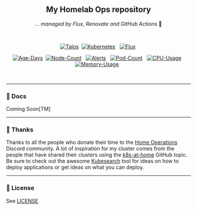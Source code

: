 <div align="center">

## My Homelab Ops repository

_... managed by Flux, Renovate and GitHub Actions_ :robot:

</div>

<br/>

<div align="center">

[![Talos](https://img.shields.io/endpoint?url=https%3A%2F%2Fkromgo.movishell.pl%2Ftalos_version&style=for-the-badge&logo=talos&logoColor=white&color=orange&label=talos)](https://talos.dev)&nbsp;
[![Kubernetes](https://img.shields.io/endpoint?url=https%3A%2F%2Fkromgo.movishell.pl%2Fkubernetes_version&style=for-the-badge&logo=kubernetes&logoColor=white&color=blue&label=k8s)](https://kubernetes.io)&nbsp;&nbsp;
[![Flux](https://img.shields.io/endpoint?url=https%3A%2F%2Fkromgo.movishell.pl%2Fflux_version&style=for-the-badge&logo=flux&logoColor=white&color=blue&label=flux)](https://fluxcd.io)&nbsp;

</div>

<div align="center">

[![Age-Days](https://kromgo.movishell.pl/cluster_age_days?format=badge)](https://github.com/kashalls/kromgo)&nbsp;
[![Node-Count](https://kromgo.movishell.pl/cluster_node_count?format=badge)](https://github.com/kashalls/kromgo)&nbsp;&nbsp;
[![Alerts](https://kromgo.movishell.pl/cluster_alert_count?format=badge)](https://github.com/kashalls/kromgo)&nbsp;&nbsp;
[![Pod-Count](https://kromgo.movishell.pl/cluster_pod_count?format=badge)](https://github.com/kashalls/kromgo)&nbsp;&nbsp;
[![CPU-Usage](https://kromgo.movishell.pl/cluster_cpu_usage?format=badge)](https://github.com/kashalls/kromgo)&nbsp;&nbsp;
[![Memory-Usage](https://kromgo.movishell.pl/cluster_memory_usage?format=badge)](https://github.com/kashalls/kromgo)&nbsp;&nbsp;

</div>
<br>

---

### 📖 Docs

Coming Soon[TM]

---

### :handshake: Thanks

Thanks to all the people who donate their time to the [Home Operations](https://discord.gg/home-operations) Discord community. A lot of inspiration for my cluster comes from the people that have shared their clusters using the [k8s-at-home](https://github.com/topics/k8s-at-home) GitHub topic. Be sure to check out the awesome [Kubesearch](http://kubesearch.dev) tool for ideas on how to deploy applications or get ideas on what you can deploy.

---

### 🔏 License

See [LICENSE](https://github.com/ishioni/homelab-ops/blob/master/LICENSE)
